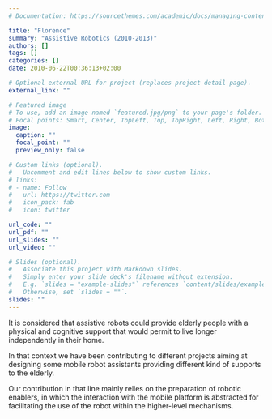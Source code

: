 ```yaml
---
# Documentation: https://sourcethemes.com/academic/docs/managing-content/

title: "Florence"
summary: "Assistive Robotics (2010-2013)"
authors: []
tags: []
categories: []
date: 2010-06-22T00:36:13+02:00

# Optional external URL for project (replaces project detail page).
external_link: ""

# Featured image
# To use, add an image named `featured.jpg/png` to your page's folder.
# Focal points: Smart, Center, TopLeft, Top, TopRight, Left, Right, BottomLeft, Bottom, BottomRight.
image:
  caption: ""
  focal_point: ""
  preview_only: false

# Custom links (optional).
#   Uncomment and edit lines below to show custom links.
# links:
# - name: Follow
#   url: https://twitter.com
#   icon_pack: fab
#   icon: twitter

url_code: ""
url_pdf: ""
url_slides: ""
url_video: ""

# Slides (optional).
#   Associate this project with Markdown slides.
#   Simply enter your slide deck's filename without extension.
#   E.g. `slides = "example-slides"` references `content/slides/example-slides.md`.
#   Otherwise, set `slides = ""`.
slides: ""
---
```

It is considered that assistive robots could provide elderly people with a physical and cognitive support that would permit to live longer independently in their home.

In that context we have been contributing to different projects aiming at designing some mobile robot assistants providing different kind of supports to the elderly.

Our contribution in that line mainly relies on the preparation of robotic enablers, in which the interaction with the mobile platform is abstracted for facilitating the use of the robot within the higher-level mechanisms.
